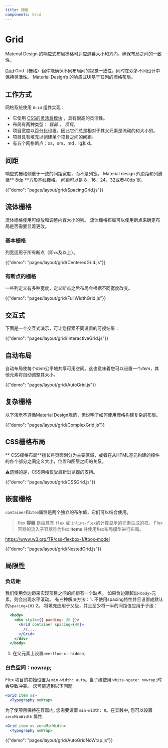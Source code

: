 ```yaml
---
title: 栅格
components: Grid
---
```

# Grid

<p class="description">Material Design 的响应式布局栅格可适应屏幕大小和方向，确保布局之间的一致性。</p>

[Grid](https://material.io/design/layout/responsive-layout-grid.html):Grid（栅格）组件能确保不同布局间的视觉一致性，同时在众多不同设计中保持灵活性。 Material Design’s 的响应式UI基于12列的栅格布局。

## 工作方式

网格系统使用 `Grid` 组件实现：

- 它使用 [CSS的灵活盒模块](https://www.w3.org/TR/css-flexbox-1/) ，具有很高的灵活性。
- 布局有两种类型： *容器* ， *项目*。
- 项目宽度以百分比设置，因此它们总是相对于其父元素是流动的和大小的。
- 项目具有填充以创建单个项目之间的间距。
- 有五个网格断点：xs，sm，md，lg和xl。

## 间距

响应式栅格侧重于一致的间距宽度，而不是列宽。 Material design 外边距和列遵循** 8dp **方形基线栅格。 间距可以是 8，16，24，32或者40dp 宽。

{{"demo": "pages/layout/grid/SpacingGrid.js"}}

## 流体栅格

流体栅格使用可缩放和调整内容大小的列。 流体栅格布局可以使用断点来确定布局是否需要显着更改。

### 基本栅格

列宽适用于所有断点（即` xs `及以上）。

{{"demo": "pages/layout/grid/CenteredGrid.js"}}

### 有断点的栅格

一些列定义有多种宽度，定义断点之后布局会根据不同宽度改变。

{{"demo": "pages/layout/grid/FullWidthGrid.js"}}

## 交互式

下面是一个交互式演示，可让您探索不同设置的可视结果：

{{"demo": "pages/layout/grid/InteractiveGrid.js"}}

## 自动布局

自动布局使每个*item*公平地共享可用空间。这也意味着您可以设置一个*item*，其他元素将自动调整其大小。

{{"demo": "pages/layout/grid/AutoGrid.js"}}

## 复杂栅格

以下演示不遵循Material Design规范，但说明了如何使用栅格构建复杂的布局。

{{"demo": "pages/layout/grid/ComplexGrid.js"}}

## CSS栅格布局

** CSS栅格布局**擅长将页面划分为主要区域，或者在从HTML基元构建的控件的各个部分之间定义大小，位置和图层之间的关系。

⚠️遗憾的是，CSS网格仅受最新浏览器的支持。

{{"demo": "pages/layout/grid/CSSGrid.js"}}

## 嵌套栅格

`container`和` item `属性是两个独立的布尔值，它们可以结合使用。

> flex **容器** 是由具有 `flex` 或 `inline-flex`的计算显示的元素生成的框。 Flex容器的流入子容器称为flex **items** 并使用flex布局模型进行布局。

https://www.w3.org/TR/css-flexbox-1/#box-model

{{"demo": "pages/layout/grid/NestedGrid.js"}}

## 局限性

### 负边距

我们使用负边距来实现项目之间的间距有一个缺点。 如果负边距超出`<body>`元素，则会出现水平滚动。 有三种解决方法：1. 不使用spacing特性并且设置成默认的`spacing={0}` 2。 将填充应用于父级，并且至少将一半的间距值应用于子级：

```jsx
  <body>
    <div style={{ padding: 20 }}>
      <Grid container spacing={40}>
        //...
      </Grid>
    </div>
  </body>
```

1. 在父元素上设置`overflow-x: hidden;`

### 白色空间：nowrap;

Flex 项目的初始设置为 `min-width: auto`。当子级使用 `white-space: nowrap;`时会导致冲突。 您可能遇到以下问题:

```jsx
<Grid item xs>
  <Typography noWrap>
```

为了使项目保持在容器内, 您需要设置 `min-width: 0`。在实践中, 您可以设置 `zeroMinWidth` 属性:

```jsx
<Grid item xs zeroMinWidth>
  <Typography noWrap>
```

{{"demo": "pages/layout/grid/AutoGridNoWrap.js"}}
